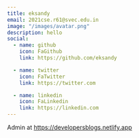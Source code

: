 ```yaml
---
title: eksandy
email: 2021cse.r61@svec.edu.in
image: "/images/avatar.png"
description: hello
social:
  - name: github
    icon: FaGithub
    link: https://github.com/eksandy

  - name: twitter
    icon: FaTwitter
    link: https://twitter.com

  - name: linkedin
    icon: FaLinkedin
    link: https://linkedin.com
---
```


Admin at https://developersblogs.netlify.app
